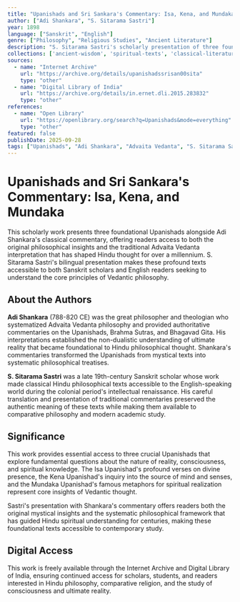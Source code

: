 ```yaml
---
title: "Upanishads and Sri Sankara's Commentary: Isa, Kena, and Mundaka"
author: ["Adi Shankara", "S. Sitarama Sastri"]
year: 1898
language: ["Sanskrit", "English"]
genre: ["Philosophy", "Religious Studies", "Ancient Literature"]
description: "S. Sitarama Sastri's scholarly presentation of three foundational Upanishads with Adi Shankara's classical commentary. This bilingual work makes the profound philosophical insights of the Isa, Kena, and Mundaka Upanishads accessible through traditional Advaita Vedanta interpretation, bridging ancient wisdom with modern scholarship."
collections: ['ancient-wisdom', 'spiritual-texts', 'classical-literature']
sources:
  - name: "Internet Archive"
    url: "https://archive.org/details/upanishadssrisan00sita"
    type: "other"
  - name: "Digital Library of India"
    url: "https://archive.org/details/in.ernet.dli.2015.283832"
    type: "other"
references:
  - name: "Open Library"
    url: "https://openlibrary.org/search?q=Upanishads&mode=everything"
    type: "other"
featured: false
publishDate: 2025-09-28
tags: ["Upanishads", "Adi Shankara", "Advaita Vedanta", "S. Sitarama Sastri", "Hindu Philosophy", "Isa Upanishad", "Kena Upanishad", "Mundaka Upanishad", "Vedantic Commentary", "Sanskrit Literature", "Ancient Wisdom"]
---
```


# Upanishads and Sri Sankara's Commentary: Isa, Kena, and Mundaka

This scholarly work presents three foundational Upanishads alongside Adi Shankara's classical commentary, offering readers access to both the original philosophical insights and the traditional Advaita Vedanta interpretation that has shaped Hindu thought for over a millennium. S. Sitarama Sastri's bilingual presentation makes these profound texts accessible to both Sanskrit scholars and English readers seeking to understand the core principles of Vedantic philosophy.

## About the Authors

**Adi Shankara** (788-820 CE) was the great philosopher and theologian who systematized Advaita Vedanta philosophy and provided authoritative commentaries on the Upanishads, Brahma Sutras, and Bhagavad Gita. His interpretations established the non-dualistic understanding of ultimate reality that became foundational to Hindu philosophical thought. Shankara's commentaries transformed the Upanishads from mystical texts into systematic philosophical treatises.

**S. Sitarama Sastri** was a late 19th-century Sanskrit scholar whose work made classical Hindu philosophical texts accessible to the English-speaking world during the colonial period's intellectual renaissance. His careful translation and presentation of traditional commentaries preserved the authentic meaning of these texts while making them available to comparative philosophy and modern academic study.

## Significance

This work provides essential access to three crucial Upanishads that explore fundamental questions about the nature of reality, consciousness, and spiritual knowledge. The Isa Upanishad's profound verses on divine presence, the Kena Upanishad's inquiry into the source of mind and senses, and the Mundaka Upanishad's famous metaphors for spiritual realization represent core insights of Vedantic thought.

Sastri's presentation with Shankara's commentary offers readers both the original mystical insights and the systematic philosophical framework that has guided Hindu spiritual understanding for centuries, making these foundational texts accessible to contemporary study.

## Digital Access

This work is freely available through the Internet Archive and Digital Library of India, ensuring continued access for scholars, students, and readers interested in Hindu philosophy, comparative religion, and the study of consciousness and ultimate reality.